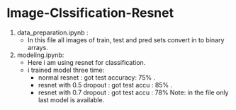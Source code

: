 # Image-Clssification-Resnet
1) data_preparation.ipynb :
    - In this file all images of train, test and pred sets convert in to binary arrays.
2) modeling.ipynb:
    - Here i am using resnet for classification.
    - i trained model three time:
        - normal resnet :   got test accuracy: 75% .
        - resnet with 0.5 dropout : got test accu : 85% .
        - resnet with 0.7 dropout : got test accu : 78% 
 Note: in the file only last model is available.           
